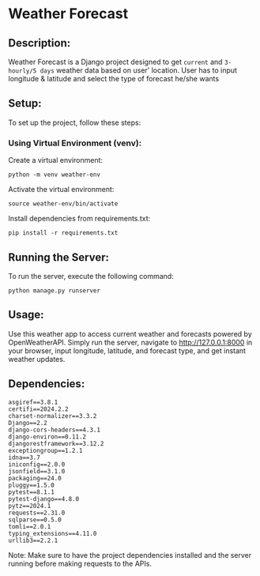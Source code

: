 
# Weather Forecast

## Description:

Weather Forecast is a Django project designed to get `current` and `3-hourly/5 days` weather data based on user' location. User has to input longitude & latitude and select the type of forecast he/she wants 

## Setup:

To set up the project, follow these steps:

### Using Virtual Environment (venv):

Create a virtual environment:
```
python -m venv weather-env
```
Activate the virtual environment:
```
source weather-env/bin/activate
```
Install dependencies from requirements.txt:
```
pip install -r requirements.txt
```

## Running the Server:

To run the server, execute the following command:
```
python manage.py runserver
```

## Usage:
Use this weather app to access current weather and forecasts powered by OpenWeatherAPI. Simply run the server, 
navigate to http://127.0.0.1:8000 in your browser, input longitude, latitude, and forecast type, and get instant weather updates.

## Dependencies:
```
asgiref==3.8.1
certifi==2024.2.2
charset-normalizer==3.3.2
Django==2.2
django-cors-headers==4.3.1
django-environ==0.11.2
djangorestframework==3.12.2
exceptiongroup==1.2.1
idna==3.7
iniconfig==2.0.0
jsonfield==3.1.0
packaging==24.0
pluggy==1.5.0
pytest==8.1.1
pytest-django==4.8.0
pytz==2024.1
requests==2.31.0
sqlparse==0.5.0
tomli==2.0.1
typing_extensions==4.11.0
urllib3==2.2.1

```

Note: Make sure to have the project dependencies installed and the server running before making requests to the APIs.
